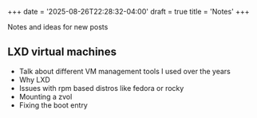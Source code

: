 +++
date = '2025-08-26T22:28:32-04:00'
draft = true
title = 'Notes'
+++

Notes and ideas for new posts

## LXD virtual machines

- Talk about different VM management tools I used over the years
- Why LXD
- Issues with rpm based distros like fedora or rocky
- Mounting a zvol
- Fixing the boot entry
